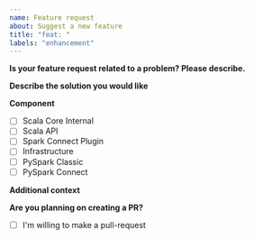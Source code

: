 ```yaml
---
name: Feature request
about: Suggest a new feature
title: "feat: "
labels: "enhancement"
---
```


**Is your feature request related to a problem? Please describe.**

<!-- A clear and concise description of what the problem is. Ex. I'm always frustrated when ... -->

**Describe the solution you would like**

<!-- A clear and concise description of what you want to happen. -->

**Component**

<!-- If you do not know what components is it leave empty -->

- [ ] Scala Core Internal
- [ ] Scala API
- [ ] Spark Connect Plugin
- [ ] Infrastructure
- [ ] PySpark Classic
- [ ] PySpark Connect

**Additional context**

<!-- Add any other context or screenshots about the feature request here. -->

**Are you planning on creating a PR?**

<!-- Check the box below with an `x` if you are planning to create a PR for this. -->

- [ ] I'm willing to make a pull-request
